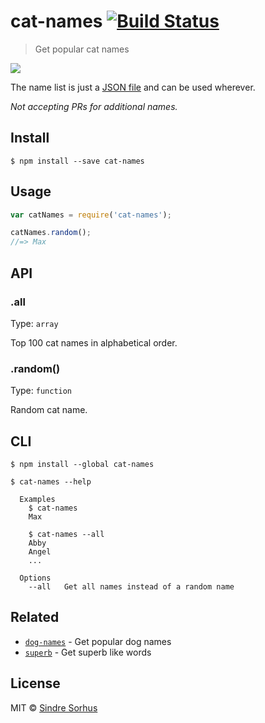 # cat-names [![Build Status](https://travis-ci.org/sindresorhus/cat-names.svg?branch=master)](https://travis-ci.org/sindresorhus/cat-names)

> Get popular cat names

![](dofle.jpg)

The name list is just a [JSON file](cat-names.json) and can be used wherever.

*Not accepting PRs for additional names.*


## Install

```
$ npm install --save cat-names
```


## Usage

```js
var catNames = require('cat-names');

catNames.random();
//=> Max
```


## API

### .all

Type: `array`

Top 100 cat names in alphabetical order.

### .random()

Type: `function`

Random cat name.


## CLI

```
$ npm install --global cat-names
```

```
$ cat-names --help

  Examples
    $ cat-names
    Max

    $ cat-names --all
    Abby
    Angel
    ...

  Options
    --all   Get all names instead of a random name
```


## Related

- [`dog-names`](https://github.com/sindresorhus/dog-names) - Get popular dog names
- [`superb`](https://github.com/sindresorhus/superb) - Get superb like words


## License

MIT © [Sindre Sorhus](http://sindresorhus.com)
